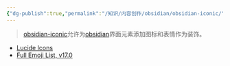 ```yaml
---
{"dg-publish":true,"permalink":"/知识/内容创作/obsidian/obsidian-iconic/","title":"iconic","tags":["doc","obsidian"],"noteIcon":""}
---
```


> [obsidian-iconic](https://github.com/gfxholo/iconic)允许为[obsidian](https://obsidian.md)界面元素添加图标和表情作为装饰。


- [Lucide Icons](https://lucide.dev/icons/categories)
- [Full Emoji List, v17.0](https://www.unicode.org/emoji/charts/full-emoji-list.html)
